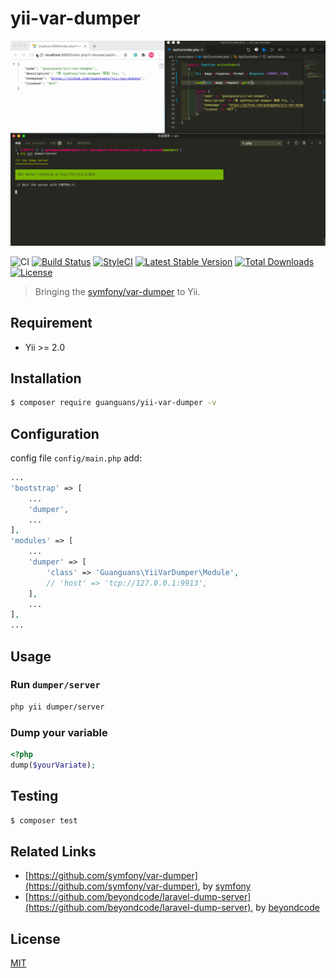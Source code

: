 # yii-var-dumper

![usage](./doc/usage.gif)

![CI](https://github.com/guanguans/yii-var-dumper/workflows/CI/badge.svg)
[![Build Status](https://travis-ci.org/guanguans/yii-var-dumper.svg?branch=master)](https://travis-ci.org/guanguans/yii-var-dumper)
[![StyleCI](https://github.styleci.io/repos/299001049/shield?branch=master)](https://github.styleci.io/repos/299001049?branch=master)
[![Latest Stable Version](https://poser.pugx.org/guanguans/yii-var-dumper/v)](//packagist.org/packages/guanguans/yii-var-dumper)
[![Total Downloads](https://poser.pugx.org/guanguans/yii-var-dumper/downloads)](//packagist.org/packages/guanguans/yii-var-dumper)
[![License](https://poser.pugx.org/guanguans/yii-var-dumper/license)](//packagist.org/packages/guanguans/yii-var-dumper)

> Bringing the [symfony/var-dumper](https://symfony.com/components/VarDumper) to Yii.

## Requirement

* Yii >= 2.0

## Installation

``` bash
$ composer require guanguans/yii-var-dumper -v
```

## Configuration

config file `config/main.php` add:

``` php
...
'bootstrap' => [
    ...
    'dumper',
    ...
],
'modules' => [
    ...
    'dumper' => [
        'class' => 'Guanguans\YiiVarDumper\Module',
        // 'host' => 'tcp://127.0.0.1:9913',
    ],
    ...
],
...
```

## Usage

### Run `dumper/server`

``` bash
php yii dumper/server
```

### Dump your variable

``` php
<?php
dump($yourVariate);
```

## Testing

``` bash
$ composer test
```

## Related Links

* [https://github.com/symfony/var-dumper](https://github.com/symfony/var-dumper), by [symfony](https://github.com/symfony)
* [https://github.com/beyondcode/laravel-dump-server](https://github.com/beyondcode/laravel-dump-server), by [beyondcode](https://github.com/beyondcode)

## License

[MIT](LICENSE)
